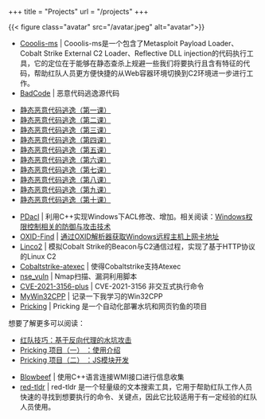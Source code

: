 +++
title = "Projects"
url = "/projects"
+++


{{< figure class="avatar" src="/avatar.jpeg" alt="avatar">}}
* [Cooolis-ms](https://github.com/Rvn0xsy/Cooolis-ms) | Cooolis-ms是一个包含了Metasploit Payload Loader、Cobalt Strike External C2 Loader、Reflective DLL injection的代码执行工具，它的定位在于能够在静态查杀上规避一些我们将要执行且含有特征的代码，帮助红队人员更方便快捷的从Web容器环境切换到C2环境进一步进行工作。
* [BadCode](https://github.com/Rvn0xsy/BadCode) | 恶意代码逃逸源代码

- [静态恶意代码逃逸（第一课）](https://payloads.online/archivers/2019-11-10/1)
- [静态恶意代码逃逸（第二课）](https://payloads.online/archivers/2019-11-10/2)
- [静态恶意代码逃逸（第三课）](https://payloads.online/archivers/2019-11-10/3)
- [静态恶意代码逃逸（第四课）](https://payloads.online/archivers/2019-11-10/4)
- [静态恶意代码逃逸（第五课）](https://payloads.online/archivers/2019-11-10/5)
- [静态恶意代码逃逸（第六课）](https://payloads.online/archivers/2020-01-02/1)
- [静态恶意代码逃逸（第七课）](https://payloads.online/archivers/2020-10-23/1)
- [静态恶意代码逃逸（第八课）](https://payloads.online/archivers/2020-11-29/1)
- [静态恶意代码逃逸（第九课）](https://payloads.online/archivers/2020-11-29/2)
- [静态恶意代码逃逸（第十课）](https://payloads.online/archivers/2021-02-08/1)

* [PDacl](https://github.com/Rvn0xsy/PDacl) | 利用C++实现Windows下ACL修改、增加。相关阅读：[Windows权限控制相关的防御与攻击技术](https://payloads.online/archivers/2021-01-31/1)
* [OXID-Find](https://github.com/Rvn0xsy/OXID-Find) | [通过OXID解析器获取Windows远程主机上网卡地址](https://payloads.online/archivers/2020-07-16/1)
* [Linco2](https://github.com/Rvn0xsy/Linco2) | 模拟Cobalt Strike的Beacon与C2通信过程，实现了基于HTTP协议的Linux C2
* [Cobaltstrike-atexec](https://github.com/Rvn0xsy/Cobaltstrike-atexec) | 使得Cobaltstrike支持Atexec
* [nse_vuln](https://github.com/Rvn0xsy/nse_vuln) | Nmap扫描、漏洞利用脚本
* [CVE-2021-3156-plus](https://github.com/Rvn0xsy/CVE-2021-3156-plus) | CVE-2021-3156 非交互式执行命令
* [MyWin32CPP](https://github.com/Rvn0xsy/MyWin32CPP) | 记录一下我学习的Win32CPP
* [Pricking](https://github.com/Rvn0xsy/Pricking) | Pricking 是一个自动化部署水坑和网页钓鱼的项目

想要了解更多可以阅读：

- [红队技巧：基于反向代理的水坑攻击](https://payloads.online/archivers/2021-02-16/1)
- [Pricking 项目（一） ：使用介绍](https://payloads.online/archivers/2021-02-18/1)
- [Pricking 项目（二） ：JS模块开发](https://payloads.online/archivers/2021-02-18/2)

* [Blowbeef](https://github.com/Rvn0xsy/Blowbeef) | 使用C++语言连接WMI接口进行信息收集
* [red-tldr](https://github.com/Rvn0xsy/red-tldr) | red-tldr 是一个轻量级的文本搜索工具，它用于帮助红队工作人员快速的寻找到想要执行的命令、关键点，因此它比较适用于有一定经验的红队人员使用。


